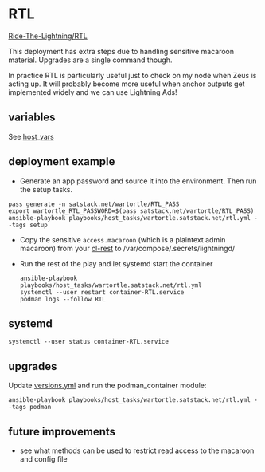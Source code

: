# RTL

[Ride-The-Lightning/RTL](https://github.com/Ride-The-Lightning/RTL)

This deployment has extra steps due to handling sensitive macaroon material. Upgrades are a single command though.

In practice RTL is particularly useful just to check on my node when Zeus is acting up. It will probably become more useful when anchor outputs get implemented widely and we can use Lightning Ads!

## variables

See [host_vars](../../../host_vars/wartortle.satstack.net/rtl.yml)

## deployment example

* Generate an app password and source it into the environment. Then run the setup tasks.

```
pass generate -n satstack.net/wartortle/RTL_PASS
export wartortle_RTL_PASSWORD=$(pass satstack.net/wartortle/RTL_PASS)
ansible-playbook playbooks/host_tasks/wartortle.satstack.net/rtl.yml --tags setup
```

* Copy the sensitive `access.macaroon` (which is a plaintext admin macaroon) from your [cl-rest](https://github.com/saubyk/c-lightning-REST) to /var/compose/.secrets/lightningd/

* Run the rest of the play and let systemd start the container

    ```
    ansible-playbook playbooks/host_tasks/wartortle.satstack.net/rtl.yml
    systemctl --user restart container-RTL.service
    podman logs --follow RTL
    ```
    
## systemd

```
systemctl --user status container-RTL.service
```


## upgrades

Update [versions.yml](../../../group_vars/all/versions.yml) and run the podman_container module:

```
ansible-playbook playbooks/host_tasks/wartortle.satstack.net/rtl.yml --tags podman
```

## future improvements

* see what methods can be used to restrict read access to the macaroon and config file